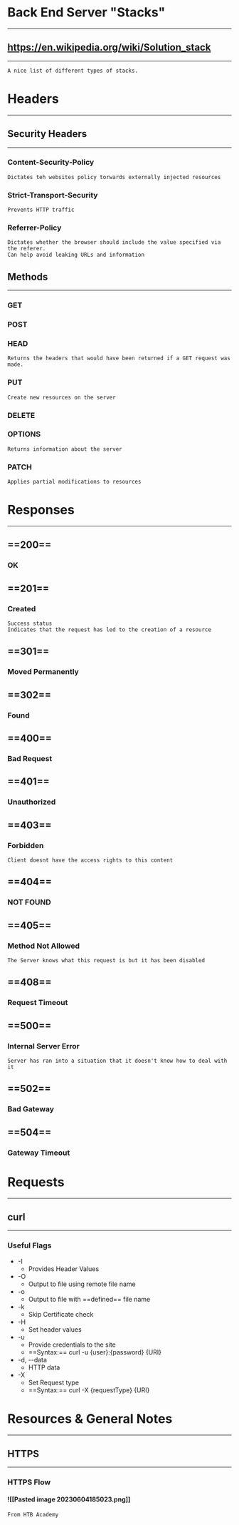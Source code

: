 # Back End Server "Stacks"
***
## https://en.wikipedia.org/wiki/Solution_stack
***
	A nice list of different types of stacks.

# Headers
***
## Security Headers
***
### Content-Security-Policy
	Dictates teh websites policy torwards externally injected resources
### Strict-Transport-Security
	Prevents HTTP traffic
### Referrer-Policy
	Dictates whether the browser should include the value specified via the referer.
	Can help avoid leaking URLs and information

## Methods
***
### GET
### POST
### HEAD
	Returns the headers that would have been returned if a GET request was made.
### PUT
	Create new resources on the server
### DELETE
### OPTIONS
	Returns information about the server
### PATCH
	Applies partial modifications to resources
# Responses
***
## ==200==
### OK
## ==201==
### Created
	Success status
	Indicates that the request has led to the creation of a resource
## ==301==
### Moved Permanently
## ==302==
### Found
## ==400==
### Bad Request
## ==401==
### Unauthorized
## ==403==
### Forbidden
	Client doesnt have the access rights to this content
## ==404==
### NOT FOUND

## ==405==
### Method Not Allowed
	The Server knows what this request is but it has been disabled
## ==408==
### Request Timeout
## ==500==
### Internal Server Error
	Server has ran into a situation that it doesn't know how to deal with it
## ==502== 
### Bad Gateway
## ==504==
### Gateway Timeout
# Requests
***
## curl
***
### Useful Flags
- -I
	- Provides Header Values
- -O
	- Output to file using remote file name
- -o
	- Output to file with ==defined== file name
- -k
	- Skip Certificate check
- -H
	- Set header values
- -u 
	- Provide credentials to the site
	- ==Syntax:==  curl -u {user}:{password} {URI}
- -d, --data
	- HTTP data
- -X
	- Set Request type
	- ==Syntax:==  curl -X {requestType} {URI}
# Resources & General Notes
***
## HTTPS
***
### HTTPS Flow
#### ![[Pasted image 20230604185023.png]]
	From HTB Academy
